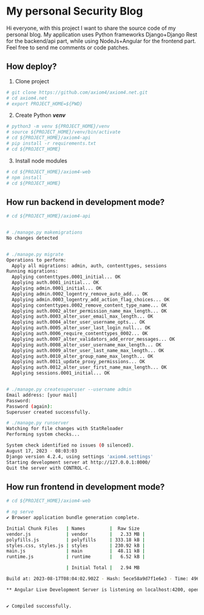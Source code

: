 # My personal Security Blog
Hi everyone, with this project I want to share the source code of my personal blog. My application uses Python frameworks Django+Django Rest for the backend/api part, while using NodeJs+Angular for the frontend part. Feel free to send me comments or code patches.

## How deploy?

1. Clone project

```bash
# git clone https://github.com/axiom4/axiom4.net.git
# cd axiom4.net
# export PROJECT_HOME=${PWD}
```

2. Create Python ***venv***

```bash
# python3 -m venv ${PROJECT_HOME}/venv
# source ${PROJECT_HOME}/venv/bin/activate
# cd ${PROJECT_HOME}/axiom4-api
# pip install -r requirements.txt
# cd ${PROJECT_HOME}
```

3. Install node modules

```bash
# cd ${PROJECT_HOME}/axiom4-web
# npm install
# cd ${PROJECT_HOME}
```

## How run backend in development mode?


```bash
# cd ${PROJECT_HOME}/axiom4-api


# ./manage.py makemigrations
No changes detected


# ./manage.py migrate
Operations to perform:
  Apply all migrations: admin, auth, contenttypes, sessions
Running migrations:
  Applying contenttypes.0001_initial... OK
  Applying auth.0001_initial... OK
  Applying admin.0001_initial... OK
  Applying admin.0002_logentry_remove_auto_add... OK
  Applying admin.0003_logentry_add_action_flag_choices... OK
  Applying contenttypes.0002_remove_content_type_name... OK
  Applying auth.0002_alter_permission_name_max_length... OK
  Applying auth.0003_alter_user_email_max_length... OK
  Applying auth.0004_alter_user_username_opts... OK
  Applying auth.0005_alter_user_last_login_null... OK
  Applying auth.0006_require_contenttypes_0002... OK
  Applying auth.0007_alter_validators_add_error_messages... OK
  Applying auth.0008_alter_user_username_max_length... OK
  Applying auth.0009_alter_user_last_name_max_length... OK
  Applying auth.0010_alter_group_name_max_length... OK
  Applying auth.0011_update_proxy_permissions... OK
  Applying auth.0012_alter_user_first_name_max_length... OK
  Applying sessions.0001_initial... OK


# ./manage.py createsuperuser --username admin
Email address: [your mail]
Password: 
Password (again): 
Superuser created successfully. 

# ./manage.py runserver
Watching for file changes with StatReloader
Performing system checks...

System check identified no issues (0 silenced).
August 17, 2023 - 08:03:03
Django version 4.2.4, using settings 'axiom4.settings'
Starting development server at http://127.0.0.1:8000/
Quit the server with CONTROL-C.

```

## How run frontend in development mode?


```bash
# cd ${PROJECT_HOME}/axiom4-web

# ng serve
✔ Browser application bundle generation complete.

Initial Chunk Files   | Names         |  Raw Size
vendor.js             | vendor        |   2.33 MB | 
polyfills.js          | polyfills     | 333.18 kB | 
styles.css, styles.js | styles        | 230.92 kB | 
main.js               | main          |  48.11 kB | 
runtime.js            | runtime       |   6.52 kB | 

                      | Initial Total |   2.94 MB

Build at: 2023-08-17T08:04:02.902Z - Hash: 5ece58a9d7f1e6e3 - Time: 4966ms

** Angular Live Development Server is listening on localhost:4200, open your browser on http://localhost:4200/ **


✔ Compiled successfully.

```